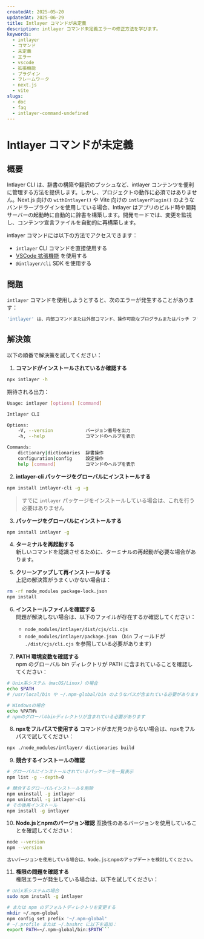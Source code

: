 ```yaml
---
createdAt: 2025-05-20
updatedAt: 2025-06-29
title: Intlayer コマンドが未定義
description: intlayer コマンド未定義エラーの修正方法を学びます。
keywords:
  - intlayer
  - コマンド
  - 未定義
  - エラー
  - vscode
  - 拡張機能
  - プラグイン
  - フレームワーク
  - next.js
  - vite
slugs:
  - doc
  - faq
  - intlayer-command-undefined
---
```


# Intlayer コマンドが未定義

## 概要

Intlayer CLI は、辞書の構築や翻訳のプッシュなど、intlayer コンテンツを便利に管理する方法を提供します。しかし、プロジェクトの動作に必須ではありません。Next.js 向けの `withIntlayer()` や Vite 向けの `intlayerPlugin()` のようなバンドラープラグインを使用している場合、Intlayer はアプリのビルド時や開発サーバーの起動時に自動的に辞書を構築します。開発モードでは、変更を監視し、コンテンツ宣言ファイルを自動的に再構築します。

intlayer コマンドには以下の方法でアクセスできます：

- `intlayer` CLI コマンドを直接使用する
- [VSCode 拡張機能](https://github.com/aymericzip/intlayer/blob/main/docs/docs/ja/vs_code_extension.md) を使用する
- `@intlayer/cli` SDK を使用する

## 問題

`intlayer` コマンドを使用しようとすると、次のエラーが発生することがあります：

```bash
'intlayer' は、内部コマンドまたは外部コマンド、操作可能なプログラムまたはバッチ ファイルとして認識されていません。
```

## 解決策

以下の順番で解決策を試してください：

1. **コマンドがインストールされているか確認する**

```bash
npx intlayer -h
```

期待される出力：

```bash
Usage: intlayer [options] [command]

Intlayer CLI

Options:
    -V, --version            バージョン番号を出力
    -h, --help               コマンドのヘルプを表示

Commands:
    dictionary|dictionaries  辞書操作
    configuration|config     設定操作
    help [command]           コマンドのヘルプを表示
```

2. **intlayer-cli パッケージをグローバルにインストールする**

```bash
npm install intlayer-cli -g -g
```

> すでに `intlayer` パッケージをインストールしている場合は、これを行う必要はありません

3. **パッケージをグローバルにインストールする**

```bash
npm install intlayer -g
```

4. **ターミナルを再起動する**  
   新しいコマンドを認識させるために、ターミナルの再起動が必要な場合があります。

5. **クリーンアップして再インストールする**  
   上記の解決策がうまくいかない場合は：

```bash
rm -rf node_modules package-lock.json
npm install
```

6. **インストールファイルを確認する**  
   問題が解決しない場合は、以下のファイルが存在するか確認してください：

   - `node_modules/intlayer/dist/cjs/cli.cjs`
   - `node_modules/intlayer/package.json` （`bin` フィールドが `./dist/cjs/cli.cjs` を参照している必要があります）

7. **PATH 環境変数を確認する**  
   npm のグローバル bin ディレクトリが PATH に含まれていることを確認してください：

```bash
# Unix系システム（macOS/Linux）の場合
echo $PATH
# /usr/local/bin や ~/.npm-global/bin のようなパスが含まれている必要があります

# Windowsの場合
echo %PATH%
# npmのグローバルbinディレクトリが含まれている必要があります
```

8. **npxをフルパスで使用する**
   コマンドがまだ見つからない場合は、npxをフルパスで試してください：

```bash
npx ./node_modules/intlayer/ dictionaries build
```

9. **競合するインストールの確認**

```bash
# グローバルにインストールされているパッケージを一覧表示
npm list -g --depth=0

# 競合するグローバルインストールを削除
npm uninstall -g intlayer
npm uninstall -g intlayer-cli
# その後再インストール
npm install -g intlayer
```

10. **Node.jsとnpmのバージョン確認**
    互換性のあるバージョンを使用していることを確認してください：

```bash
node --version
npm --version
```

    古いバージョンを使用している場合は、Node.jsとnpmのアップデートを検討してください。

11. **権限の問題を確認する**  
    権限エラーが発生している場合は、以下を試してください：

````bash
# Unix系システムの場合
sudo npm install -g intlayer

# または npm のデフォルトディレクトリを変更する
mkdir ~/.npm-global
npm config set prefix '~/.npm-global'
# ~/.profile または ~/.bashrc に以下を追加：
export PATH=~/.npm-global/bin:$PATH```
````
